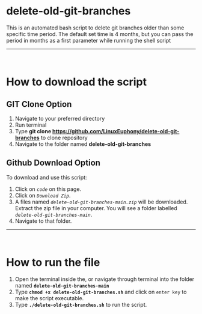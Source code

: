 # delete-old-git-branches


This is an automated bash script to delete git branches older than some specific time period. The default set time is 4 months, but you can pass the period in months as a first parameter while running the shell script

----

<br>

# How to download the script

## GIT Clone Option
  1. Navigate to your preferred directory
  2. Run terminal
  3. Type **git clone https://github.com/LinuxEuphony/delete-old-git-branches** to clone repository
  4. Navigate to the folder named **delete-old-git-branches**


## Github Download Option
To download and use this script:
  1. Click on *`code`* on this page.
  2. Click on *`Download Zip`*.
  3. A files named *`delete-old-git-branches-main.zip`* will be downloaded. Extract the zip file in your computer. You will see a folder labelled *`delete-old-git-branches-main`*. 
  4. Navigate to that folder.
  
  
  ----
  
  <br>
  
  # How to run the file

  1. Open the terminal inside the, or navigate through terminal into the folder named **`delete-old-git-branches-main`**
  2. Type **`chmod +x delete-old-git-branches.sh`** and click on `enter key` to make the script executable.
  3. Type **`./delete-old-git-branches.sh`** to run the script.

</br></br>


